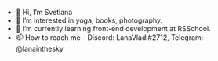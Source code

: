 - 👋 Hi, I’m Svetlana
- 👀 I’m interested in yoga, books, photography.
- 🌱 I’m currently learning front-end development at RSSchool.
- 📫 How to reach me - Discord: LanaVladi#2712, Telegram: @lanainthesky

<!---
LanaVladi/LanaVladi is a ✨ special ✨ repository because its `README.md` (this file) appears on your GitHub profile.
You can click the Preview link to take a look at your changes. - 💞️ I’m looking to collaborate on ...
--->
